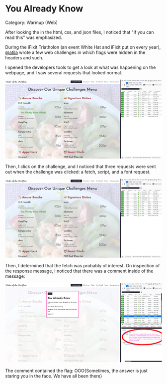 # You Already Know
Category: Warmup (Web)


After looking the in the html, css, and json files, I noticed that "if you can read this" was emphasized.

During the iFixit Triatholon (an event White Hat and iFixit put on every year), [@atila](https://github.com/atti1a) wrote a few web challenges in which flags were hidden in the headers and such.

I opened the developers tools to get a look at what was happening on the webpage, and I saw several requests that looked normal. 

![Picture of developer tools on networks tab -- before clicking on challenge](forWriteUp0.png)

Then, I click on the challenge, and I noticed that three requests were sent out when the challenge was clicked: a fetch, script, and a font request.

![Picture of developer tools on networks tab -- after clicking on challenge](forWriteUp0.png)

Then, I determined that the fetch was probably of interest. On inspection of the response message, I noticed that there was a comment inside of the message:

![Picture of message](forWriteUp2.png)

The comment contained the flag: OOO{Sometimes, the answer is just staring you in the face. We have all been there}
